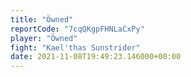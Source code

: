```yaml
---
title: "Öwned"
reportCode: "7cqQKgpFHNLaCxPy"
player: "Öwned"
fight: "Kael'thas Sunstrider"
date: 2021-11-08T19:49:23.146000+00:00
---
```

